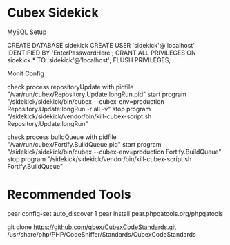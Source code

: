 Cubex Sidekick
========

MySQL Setup

  CREATE DATABASE sidekick
  CREATE USER 'sidekick'@'localhost' IDENTIFIED BY 'EnterPasswordHere';
  GRANT ALL PRIVILEGES ON sidekick.* TO 'sidekick'@'localhost';
  FLUSH PRIVILEGES;

Monit Config

check process repositoryUpdate
  with pidfile "/var/run/cubex/Repository.Update:longRun.pid"
    start program "/sidekick/sidekick/bin/cubex --cubex-env=production Repository.Update:longRun -r all -v"
    stop program "/sidekick/sidekick/vendor/bin/kill-cubex-script.sh Repository.Update:longRun"

check process buildQueue
  with pidfile "/var/run/cubex/Fortify.BuildQueue.pid"
    start program "/sidekick/sidekick/bin/cubex --cubex-env=production Fortify.BuildQueue"
    stop program "/sidekick/sidekick/vendor/bin/kill-cubex-script.sh Fortify.BuildQueue"


# Recommended Tools
pear config-set auto_discover 1
pear install pear.phpqatools.org/phpqatools


git clone https://github.com/qbex/CubexCodeStandards.git /usr/share/php/PHP/CodeSniffer/Standards/CubexCodeStandards
